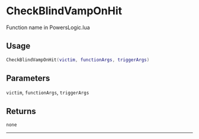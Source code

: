 # CheckBlindVampOnHit
Function name in PowersLogic.lua
## Usage
```lua
CheckBlindVampOnHit(victim, functionArgs, triggerArgs)
```
## Parameters
`victim`, `functionArgs`, `triggerArgs`
## Returns
`none`

---
